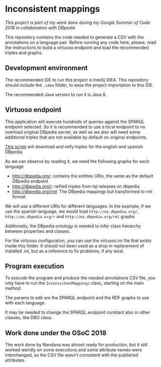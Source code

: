 # Inconsistent mappings

*This project is part of my work done during my Google 
Summer of Code 2018 in collaboration with DBpedia*

This repository contains the code needed to generate 
a CSV with the annotations on a language pair.
Before running any code here, please, read the 
instructions to build a virtuoso endpoint and load
the recommended triples and graphs.

## Development environment
The recommended IDE to run this project is Intellij IDEA.
This repository should include the `.idea` folder, to
ease the project importation to this IDE.

The recommended Java version to run it is Java 8.

## Virtuoso endpoint
This application will execute hundreds of queries against
the SPARQL endpoint selected. So it is recommended to
use a local endpoint to no overload original DBpedia
server, as well as we also will need some additional
triples that are not available by default on original
endpoints.

[This script](https://github.com/vfrico/dbpedia-gsoc-18/blob/master/scripts/launch_reif.sh) will download and reify triples for the 
english and spanish DBpedia.

As we can observe by reading it, we need the following graphs for each language
* http://dbpedia.org/: contains the entities URIs, the same as the default DBpedia endpoint
* http://dbpedia.org/r: reified triples from tql releases on dbpedia.
* http://dbpedia.org/rml: The DBpedia mappings but transformed to rml format

We will use a different URIs for different languages. In the
example, if we use the spanish language, we would load
`http://es.dbpedia.org/`, `http://es.dbpedia.org/r` 
and `http://es.dbpedia.org/rml` graphs 

Additonally, the DBpedia ontology is needed to infer
class hierarchy between properties and classes.

For the virtuoso configuration, you can use the virtuoso.ini
file that exists inside this folder. It should not been used
as a drop in replacement of installed .ini, but as a 
reference to fix problems, if any exist.


## Program execution
To execute the program and produce the needed annotations 
CSV file, you only have to run the `InconsistentMappings` 
class, starting on the main method.

The params to edit are the SPARQL endpoint and the 
RDF graphs to use with each language.

It may be needed to change the SPARQL endpoint constant
also in other classes, like DBO class.

## Work done under the GSoC 2018
The work done by Nandana was almost ready for production, 
but it still worked weirdly on some executions and 
some attribute names were interchanged, so the CSV file
wasn't consistent with the published attributes.
